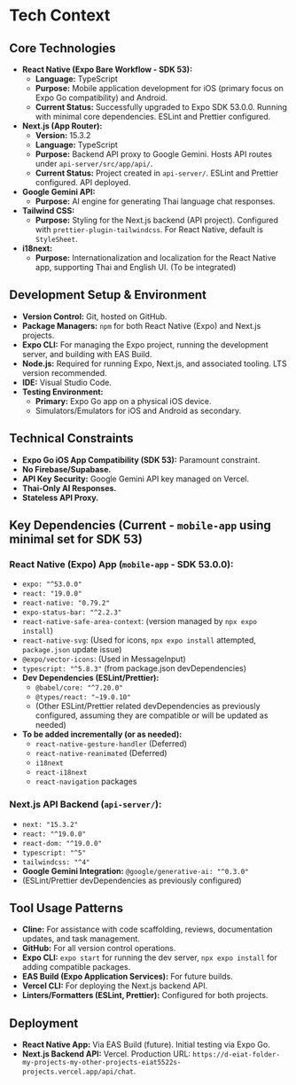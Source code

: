 # Tech Context

## Core Technologies
-   **React Native (Expo Bare Workflow - SDK 53):**
    -   **Language:** TypeScript
    -   **Purpose:** Mobile application development for iOS (primary focus on Expo Go compatibility) and Android.
    -   **Current Status:** Successfully upgraded to Expo SDK 53.0.0. Running with minimal core dependencies. ESLint and Prettier configured.
-   **Next.js (App Router):**
    -   **Version:** 15.3.2
    -   **Language:** TypeScript
    -   **Purpose:** Backend API proxy to Google Gemini. Hosts API routes under `api-server/src/app/api/`.
    -   **Current Status:** Project created in `api-server/`. ESLint and Prettier configured. API deployed.
-   **Google Gemini API:**
    -   **Purpose:** AI engine for generating Thai language chat responses.
-   **Tailwind CSS:**
    -   **Purpose:** Styling for the Next.js backend (API project). Configured with `prettier-plugin-tailwindcss`. For React Native, default is `StyleSheet`.
-   **i18next:**
    -   **Purpose:** Internationalization and localization for the React Native app, supporting Thai and English UI. (To be integrated)

## Development Setup & Environment
-   **Version Control:** Git, hosted on GitHub.
-   **Package Managers:** `npm` for both React Native (Expo) and Next.js projects.
-   **Expo CLI:** For managing the Expo project, running the development server, and building with EAS Build.
-   **Node.js:** Required for running Expo, Next.js, and associated tooling. LTS version recommended.
-   **IDE:** Visual Studio Code.
-   **Testing Environment:**
    -   **Primary:** Expo Go app on a physical iOS device.
    -   Simulators/Emulators for iOS and Android as secondary.

## Technical Constraints
-   **Expo Go iOS App Compatibility (SDK 53):** Paramount constraint.
-   **No Firebase/Supabase.**
-   **API Key Security:** Google Gemini API key managed on Vercel.
-   **Thai-Only AI Responses.**
-   **Stateless API Proxy.**

## Key Dependencies (Current - `mobile-app` using minimal set for SDK 53)

### React Native (Expo) App (`mobile-app` - SDK 53.0.0):
-   `expo: "^53.0.0"`
-   `react: "19.0.0"`
-   `react-native: "0.79.2"`
-   `expo-status-bar: "^2.2.3"`
-   `react-native-safe-area-context`: (version managed by `npx expo install`)
-   `react-native-svg`: (Used for icons, `npx expo install` attempted, `package.json` update issue)
-   `@expo/vector-icons`: (Used in MessageInput)
-   `typescript: "^5.8.3"` (from package.json devDependencies)
-   **Dev Dependencies (ESLint/Prettier):**
    -   `@babel/core: "^7.20.0"`
    -   `@types/react: "~19.0.10"`
    -   (Other ESLint/Prettier related devDependencies as previously configured, assuming they are compatible or will be updated as needed)
-   **To be added incrementally (or as needed):**
    -   `react-native-gesture-handler` (Deferred)
    -   `react-native-reanimated` (Deferred)
    -   `i18next`
    -   `react-i18next`
    -   `react-navigation` packages

### Next.js API Backend (`api-server/`):
-   `next: "15.3.2"`
-   `react: "^19.0.0"`
-   `react-dom: "^19.0.0"`
-   `typescript: "^5"`
-   `tailwindcss: "^4"`
-   **Google Gemini Integration:** `@google/generative-ai: "^0.3.0"`
-   (ESLint/Prettier devDependencies as previously configured)

## Tool Usage Patterns
-   **Cline:** For assistance with code scaffolding, reviews, documentation updates, and task management.
-   **GitHub:** For all version control operations.
-   **Expo CLI:** `expo start` for running the dev server, `npx expo install` for adding compatible packages.
-   **EAS Build (Expo Application Services):** For future builds.
-   **Vercel CLI:** For deploying the Next.js backend API.
-   **Linters/Formatters (ESLint, Prettier):** Configured for both projects.

## Deployment
-   **React Native App:** Via EAS Build (future). Initial testing via Expo Go.
-   **Next.js Backend API:** Vercel. Production URL: `https://d-eiat-folder-my-projects-my-other-projects-eiat5522s-projects.vercel.app/api/chat`.
